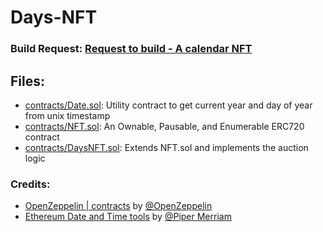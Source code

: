 # Days-NFT
### Build Request: [Request to build - A calendar NFT](https://mirror.xyz/madhavanmalolan.eth/7T_0VpD8CP1-1XZGkMx5lDNcGQXX6LCQx6sh88R52D0)

## Files:
- [contracts/Date.sol](https://github.com/kancherlakishorereddy/Days-NFT/blob/main/contracts/Date.sol): Utility contract to get current year and day of year from unix timestamp
- [contracts/NFT.sol](https://github.com/kancherlakishorereddy/Days-NFT/blob/main/contracts/NFT.sol): An Ownable, Pausable, and Enumerable ERC720 contract
- [contracts/DaysNFT.sol](https://github.com/kancherlakishorereddy/Days-NFT/blob/main/contracts/DaysNFT.sol): Extends NFT.sol and implements the auction logic


### Credits:
- [OpenZeppelin | contracts](https://github.com/OpenZeppelin/openzeppelin-contracts) by [@OpenZeppelin](https://github.com/OpenZeppelin/)
- [Ethereum Date and Time tools](https://github.com/pipermerriam/ethereum-datetime) by [@Piper Merriam](https://github.com/pipermerriam)
